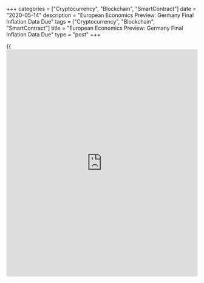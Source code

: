 +++
categories = ["Cryptocurrency", "Blockchain", "SmartContract"]
date = "2020-05-14"
description = "European Economics Preview: Germany Final Inflation Data Due"
tags = ["Cryptocurrency", "Blockchain", "SmartContract"]
title = "European Economics Preview: Germany Final Inflation Data Due"
type = "post"
+++

{{<iframe id="large-banner" src="https://www.bounty.group/#slide=25.0" width="100%" height="600" scrolling="no" style="border: 0px solid rgb(216, 221, 230); border-radius: 3px;">}}

Final inflation from Germany and unemployment from France are due on
Thursday, headlining a light day for the European economic [news](https://www.letsplayfx.com/blog/forex-news-website/).

At 1.30 am ET, France unemployment data is due for the first quarter.
The jobless rate is forecast to rise to 8.4 percent from 8.1 percent in
the preceding period.

At 2.00 am ET, Destatis is scheduled to issue Germany's final inflation
data. According to initial estimate, inflation eased to 0.8 percent in
April from 1.4 percent in March. The final rate is expected to match the
flash estimate.

At 3.00 am ET, Spain's INE publishes final inflation figures for April.
Prices are forecast to fall 0.7 percent annually, as initially
estimated.

Also, Turkey's industrial production and retail sales figures are due.
Economists expect industrial output to grow 1.8 percent on year, slower
than the 7.5 percent increase seen in February.

At 4.00 am ET, the European Central Bank releases economic bulletin. In
the meantime, Italy's foreign trade data is due.

At 6.00 am ET, April consumer price data is due from Ireland. Prices had
increased 0.7 percent on year in March.

For comments and feedback [contact](https://www.playgroundfx.com/contact/): editorial@rtt[news](https://www.letsplayfx.com/blog/forex-news-website/).com

[Economic News][1]

 **What parts of the world are seeing the best (and worst) economic
performances lately? Click[here][2] to check out our [Econ Scorecard][2]
and find out! See up-to-the-moment [ranking](https://www.playgroundfx.com/blog/crypto-exchange-ranking/)s for the best and worst
performers in [GDP][3], [unemployment rate][4], [inflation][5] and much
more.**

   1. www.rtt[news](https://www.letsplayfx.com/blog/forex-news-website/).com/Content/EconomicNews.aspx
   2. www.rtt[news](https://www.letsplayfx.com/blog/forex-news-website/).com/economic-scorecard/world-rank/unemployment-rate/highest-performance.aspx
   3. www.rtt[news](https://www.letsplayfx.com/blog/forex-news-website/).com/economic-scorecard/world-rank/GDP/highest-performance.aspx
   4. www.rtt[news](https://www.letsplayfx.com/blog/forex-news-website/).com/economic-scorecard/world-rank/unemployment-rate/lowest-performance.aspx
   5. www.rtt[news](https://www.letsplayfx.com/blog/forex-news-website/).com/economic-scorecard/world-rank/CPI/highest-performance.aspx